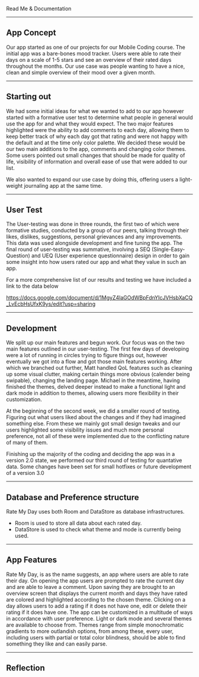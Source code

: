 
Read Me & Documentation                                                                                        

--------------------------------------------------------------------------------------------------------------
App Concept
--------------------------------------------------------------------------------------------------------------
Our app started as one of our projects for our Mobile Coding course. The initial app was a bare-bones mood tracker. Users were able to rate their days on a scale of 1-5 stars and see an overview of their rated days throughout the months. Our use case was people wanting to have a nice, clean and simple overview of their mood over a given month.

--------------------------------------------------------------------------------------------------------------
Starting out
--------------------------------------------------------------------------------------------------------------
We had some initial ideas for what we wanted to add to our app however started with a formative user test to determine what people in general would use the app for and what they would expect. The two major features highlighted were the ability to add comments to each day, allowing them to keep better track of why each day got that rating and were not happy with the default and at the time only color palette. We decided these would be our two main additions to the app, comments and changing color themes. Some users pointed out small changes that should be made for quality of life, visibility of information and overall ease of use that were added to our list.

We also wanted to expand our use case by doing this, offering users a light-weight journaling app at the same time.

--------------------------------------------------------------------------------------------------------------
User Test
--------------------------------------------------------------------------------------------------------------
The User-testing was done in three rounds, the first two of which were formative studies, conducted by a group of our peers, talking through their likes, dislikes, suggestions, personal grievances and any improvements. This data was used alongside development and fine tuning the app. The final round of user-testing was summative, involving a SEQ (Single-Easy-Question) and UEQ (User experience questionnaire) design in order to gain some insight into how users rated our app and what they value in such an app.

For a more comprehensive list of our results and testing we have included a link to the data below

https://docs.google.com/document/d/1MgyZ4laGOdWBpFdnYIcJVHsbXaCQ_LvEcbHsUfxK9ys/edit?usp=sharing

--------------------------------------------------------------------------------------------------------------
Development
--------------------------------------------------------------------------------------------------------------
We split up our main features and begun work. Our focus was on the two main features outlined in our user-testing. The first few days of developing were a lot of running in circles trying to figure things out, however eventually we got into a flow and got those main features working. After which we branched out further, Matt handled QoL features such as cleaning up some visual clutter, making certain things more obvious (calender being swipable), changing the landing page. Michael in the meantime, having finished the themes, delved deeper instead to make a functional light and dark mode in addition to themes, allowing users more flexibility in their customization. 

At the beginning of the second week, we did a smaller round of testing. Figuring out what users liked about the changes and if they had imagined something else. From these we mainly got small design tweaks and our users highlighted some visibility issues and much more personal preference, not all of these were implemented due to the conflicting nature of many of them.

Finishing up the majority of the coding and deciding the app was in a version 2.0 state, we performed our third round of testing for quantative data. Some changes have been set for small hotfixes or future development of a version 3.0

--------------------------------------------------------------------------------------------------------------
Database and Preference structure
--------------------------------------------------------------------------------------------------------------
Rate My Day uses both Room and DataStore as database infrastructures.
- Room is used to store all data about each rated day.
- DataStore is used to check what theme and mode is currently being used.

--------------------------------------------------------------------------------------------------------------
App Features
--------------------------------------------------------------------------------------------------------------
Rate My Day, is as the name suggests, an app where users are able to rate their day. On opening the app users are prompted to rate the current day and are able to leave a comment. Upon saving they are brought to an overview screen that displays the current month and days they have rated are colored and highlighted according to the chosen theme. Clicking on a day allows users to add a rating if it does not have one, edit or delete their rating if it does have one.
The app can be customized in a multitude of ways in accordance with user preference. Light or dark mode and several themes are available to choose from. Themes range from simple monochromatic gradients to more outlandish options, from among these, every user, including users with partial or total color blindness, should be able to find something they like and can easily parse. 

--------------------------------------------------------------------------------------------------------------
Reflection
--------------------------------------------------------------------------------------------------------------
